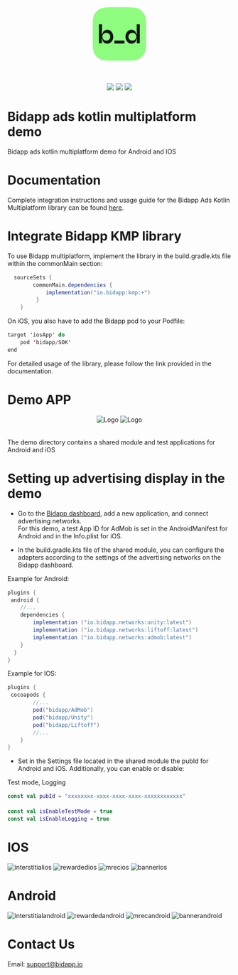 
<div align="center">
    <img alt="Logo" src="demo/shared/src/commonMain/composeResources/drawable/bidapp_logo.png" width="120"/>
</div>
 <br/><br/>
<div align="center">
    <p>
        <img src="https://img.shields.io/badge/Kotlin-_multiplatform-blue"/>
        <img src="https://img.shields.io/badge/Android-green"/>
        <img src="https://img.shields.io/badge/IOS-red"/>
    </p>
</div>

# Bidapp ads kotlin multiplatform demo

Bidapp ads kotlin multiplatform demo for Android and IOS

# Documentation

Complete integration instructions and usage guide for the Bidapp Ads Kotlin Multiplatform library can be found [here](https://docs.bidapp.io).

# Integrate Bidapp KMP library

To use Bidapp multiplatform, implement the library in the build.gradle.kts file within the commonMain section:

```groovy
  sourceSets {
        commonMain.dependencies {
            implementation("io.bidapp:kmp:+")
         }
    }
```

On iOS, you also have to add the Bidapp pod to your Podfile:

```kotlin
target 'iosApp' do
    pod 'bidapp/SDK'
end 
```
For detailed usage of the library, please follow the link provided in the documentation.

# Demo APP
<div align="center">
  <img alt="Logo" src="https://github.com/bidapphub/bidapp-kotlin-multiplatform-plugin/assets/148830475/823f5ced-e486-478d-9263-b00d97cf1519" width="350"/>
  <img alt="Logo" src="https://github.com/bidapphub/bidapp-kotlin-multiplatform-plugin/assets/148830475/12a20f5a-cf49-464c-9633-ad5de6ec9a41" width="350"/>
</div>
<br/><br/>
The demo directory contains a shared module and test applications for Android and iOS

# Setting up advertising display in the demo

* Go to the [Bidapp dashboard](https://dashboard-564.pages.dev), add a new application, and connect advertising networks.  
For this demo, a test App ID for AdMob is set in the AndroidManifest for Android and in the Info.plist for iOS.

* In the build.gradle.kts file of the shared module, you can configure the adapters 	according to the settings of the advertising networks on the Bidapp dashboard.


Example for Android:
```groovy
plugins {
 android {
    //...
    dependencies {
        implementation ("io.bidapp.networks:unity:latest")
        implementation ("io.bidapp.networks:liftoff:latest")
        implementation ("io.bidapp.networks:admob:latest")
    }
  }
}
```

Example for IOS:
```groovy
plugins {
 cocoapods {
        //...
        pod("bidapp/AdMob")
        pod("bidapp/Unity")
        pod("bidapp/Liftoff")
        //...
    }
}
```

* Set in the Settings file located in the shared module the pubId for Android and iOS. Additionally, you can enable or disable:

Test mode, Logging

```kotlin
const val pubId = "xxxxxxxx-xxxx-xxxx-xxxx-xxxxxxxxxxxx"

const val isEnableTestMode = true
const val isEnableLogging = true
```



# IOS
![interstitialios](https://github.com/bidapphub/bidapp-kotlin-multiplatform-plugin/assets/148830475/5e9a2bfb-ae33-4560-881c-d14f3f547fe1)
![rewardedios](https://github.com/bidapphub/bidapp-kotlin-multiplatform-plugin/assets/148830475/02127e04-4987-4e2c-b340-f9878c495694)
![mrecios](https://github.com/bidapphub/bidapp-kotlin-multiplatform-plugin/assets/148830475/3e6da323-0172-47f1-a316-fc5dab1a746c)
![bannerios](https://github.com/bidapphub/bidapp-kotlin-multiplatform-plugin/assets/148830475/eb4a266f-4bc0-48a8-b3f1-da77ad6ab679)


# Android
![interstitialandroid](https://github.com/bidapphub/bidapp-kotlin-multiplatform-plugin/assets/148830475/14bba893-1185-4238-9a8d-a16321e5d77f)
![rewardedandroid](https://github.com/bidapphub/bidapp-kotlin-multiplatform-plugin/assets/148830475/7909f3d7-172e-4e72-b76e-2a5c332af238)
![mrecandroid](https://github.com/bidapphub/bidapp-kotlin-multiplatform-plugin/assets/148830475/53ca3cc2-9ebd-4c8c-9992-8acc3399a7cf)
![bannerandroid](https://github.com/bidapphub/bidapp-kotlin-multiplatform-plugin/assets/148830475/197dbe9c-9ccc-4f51-b136-9a7e19a0391b)



# Contact Us

Email: [support@bidapp.io](support@bidapp.io)
